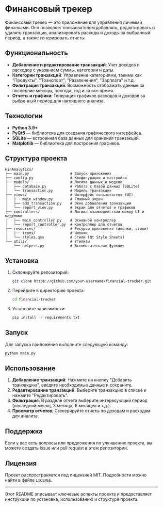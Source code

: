 # Финансовый трекер

Финансовый трекер — это приложение для управления личными финансами. Оно позволяет пользователям добавлять, редактировать и удалять транзакции, анализировать расходы и доходы за выбранный период, а также генерировать отчеты.

## Функциональность

- **Добавление и редактирование транзакций**: Учет доходов и расходов с указанием суммы, категории и даты.
- **Категории транзакций**: Управление категориями, такими как "Продукты", "Транспорт", "Развлечения", "Зарплата" и т.д.
- **Фильтрация транзакций**: Возможность отображать данные за последние месяцы, полгода, год и за все время.
- **Отчеты и графики**: Генерация графиков расходов и доходов за выбранный период для наглядного анализа.

## Технологии

- **Python 3.9+**
- **PyQt5** — библиотека для создания графического интерфейса.
- **SQLite** — встроенная база данных для хранения транзакций.
- **Matplotlib** — библиотека для построения графиков.

## Структура проекта
```
FinAnalytics/
├── main.py                   # Запуск приложения
├── config.py                 # Конфигурации и настройки
├── models/                   # Логика данных и модели
│   ├── database.py           # Работа с базой данных (SQLite)
│   └── transaction.py        # Модель транзакции
├── views/                    # Интерфейс пользователя (UI)
│   ├── main_window.py        # Главный экран
│   ├── add_transaction.py    # Окно добавления транзакции
│   └── report_view.py        # Экран для отчетов и графиков
├── controllers/              # Логика взаимодействия между UI и моделями
│   ├── main_controller.py    # Основной контроллер
│   └── report_controller.py  # Контроллер для отчетов
├── resources/                # Ресурсы приложения (иконки, стили)
│   ├── icons/                # Иконки
│   └── styles.qss            # Стили (Qt Style Sheets)
└── utils/                    # Утилиты
    └── helpers.py            # Вспомогательные функции
```

## Установка

1. Склонируйте репозиторий:
   ```bash
   git clone https://github.com/your-username/financial-tracker.git
   ```
2. Перейдите в директорию проекта:
   ```bash
   cd financial-tracker
   ```
3. Установите зависимости:
   ```bash
   pip install -r requirements.txt
   ```

## Запуск

Для запуска приложения выполните следующую команду:

```bash
python main.py
```

## Использование

1. **Добавление транзакций**: Нажмите на кнопку "Добавить транзакцию", введите необходимые данные и сохраните.
2. **Редактирование транзакций**: Выберите транзакцию в списке и нажмите "Редактировать".
3. **Фильтрация**: В разделе отчета выберите интересующий период (последний месяц, 3 месяца, 6 месяцев и т.д.).
4. **Просмотр отчетов**: Сгенерируйте отчеты по доходам и расходам для анализа.

## Поддержка

Если у вас есть вопросы или предложения по улучшению проекта, вы можете создать issue или pull request в этом репозитории.

## Лицензия

Проект распространяется под лицензией MIT. Подробности можно найти в файле `LICENSE`.

---

Этот README описывает ключевые аспекты проекта и предоставляет инструкции по установке, использованию и структуре проекта.